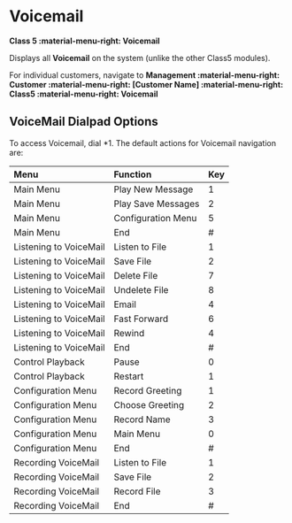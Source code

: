 # Voicemail
**Class 5 :material-menu-right: Voicemail**

Displays all **Voicemail** on the system (unlike the other Class5 modules). 

For individual customers, navigate to **Management :material-menu-right: Customer :material-menu-right: [Customer Name] :material-menu-right: Class5 :material-menu-right: Voicemail**

## VoiceMail Dialpad Options
To access Voicemail, dial \*1. The default actions for Voicemail navigation are:

|Menu|Function |Key|
|:------------|:------------|:-------|
|Main Menu|Play New Message|1|
|Main Menu|Play Save Messages|2|
|Main Menu|Configuration Menu|5|
|Main Menu|End|#|
|Listening to VoiceMail|Listen to File|1|
|Listening to VoiceMail|Save File|2|
|Listening to VoiceMail|Delete File|7|
|Listening to VoiceMail|Undelete File|8|
|Listening to VoiceMail|Email|4|
|Listening to VoiceMail|Fast Forward|6|
|Listening to VoiceMail|Rewind|4|
|Listening to VoiceMail|End|#|
|Control Playback|Pause|0|
|Control Playback|Restart|1|
|Configuration Menu|Record Greeting|1|
|Configuration Menu|Choose Greeting|2|
|Configuration Menu|Record Name|3|
|Configuration Menu|Main Menu|0|
|Configuration Menu|End|#|
|Recording VoiceMail|Listen to File|1|
|Recording VoiceMail|Save File|2|
|Recording VoiceMail|Record File|3|
|Recording VoiceMail|End|#|
<!--stackedit_data:
eyJoaXN0b3J5IjpbMjI0ODk3NDAwXX0=
-->